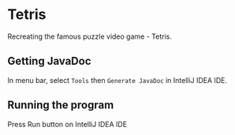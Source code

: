 # Tetris

Recreating the famous puzzle video game - Tetris.

## Getting JavaDoc
In menu bar, select ```Tools``` then ```Generate JavaDoc``` in IntelliJ IDEA IDE.

## Running the program

Press Run button on IntelliJ IDEA IDE

